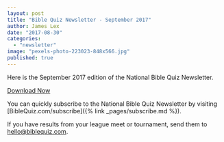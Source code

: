 ```yaml
---
layout: post
title: "Bible Quiz Newsletter - September 2017"
author: James Lex
date: "2017-08-30"
categories: 
  - "newsletter"
image: "pexels-photo-223023-848x566.jpg"
published: true
---
```


Here is the September 2017 edition of the National Bible Quiz Newsletter.

<a href="{% link assets/2017/Sept-2017.pdf %}" class="button is-primary">Download Now</a>

You can quickly subscribe to the National Bible Quiz Newsletter by visiting [BibleQuiz.com/subscribe]({% link _pages/subscribe.md %}).

If you have results from your league meet or tournament, send them to [hello@biblequiz.com](mailto:hello@biblequiz.com).
